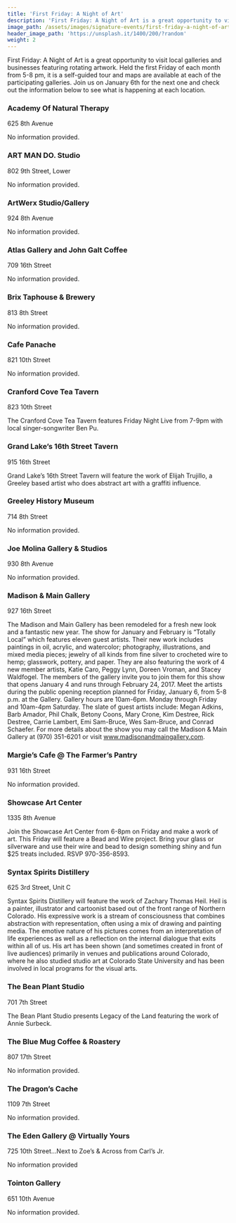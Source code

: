 ```yaml
---
title: 'First Friday: A Night of Art'
description: 'First Friday: A Night of Art is a great opportunity to visit local galleries and businesses featuring rotating artwork. Held the first Friday of each month from 5-8 pm, it is a self-guided tour and maps are available at each of the participating galleries.'
image_path: /assets/images/signature-events/first-friday-a-night-of-art.jpg
header_image_path: 'https://unsplash.it/1400/200/?random'
weight: 2
---
```



First Friday: A Night of Art is a great opportunity to visit local galleries and businesses featuring rotating artwork. Held the first Friday of each month from 5-8 pm, it is a self-guided tour and maps are available at each of the participating galleries. Join us on January 6th for the next one and check out the information below to see what is happening at each location.

### Academy Of Natural Therapy

625 8th Avenue

No information provided.

### ART MAN DO. Studio

802 9th Street, Lower

No information provided.

### ArtWerx Studio/Gallery

924 8th Avenue

No information provided.

### Atlas Gallery and John Galt Coffee

709 16th Street

No information provided.

### Brix Taphouse & Brewery

813 8th Street

No information provided.

### Cafe Panache

821 10th Street

No information provided.

### Cranford Cove Tea Tavern

823 10th Street

The Cranford Cove Tea Tavern features Friday Night Live from 7-9pm with local singer-songwriter Ben Pu.

### Grand Lake’s 16th Street Tavern

915 16th Street

Grand Lake’s 16th Street Tavern will feature the work of Elijah Trujillo, a Greeley based artist who does abstract art with a graffiti influence.

### Greeley History Museum

714 8th Street

No information provided.

### Joe Molina Gallery & Studios

930 8th Avenue

No information provided.

### Madison & Main Gallery

927 16th Street

The Madison and Main Gallery has been remodeled for a fresh new look and a fantastic new year. The show for January and February is “Totally Local” which features eleven guest artists. Their new work includes paintings in oil, acrylic, and watercolor; photography, illustrations, and mixed media pieces; jewelry of all kinds from fine silver to crocheted wire to hemp; glasswork, pottery, and paper. They are also featuring the work of 4 new member artists, Katie Caro, Peggy Lynn, Doreen Vroman, and Stacey Waldfogel. The members of the gallery invite you to join them for this show that opens January 4 and runs through February 24, 2017. Meet the artists during the public opening reception planned for Friday, January 6, from 5-8 p.m. at the Gallery. Gallery hours are 10am-6pm. Monday through Friday and 10am-4pm Saturday. The slate of guest artists include: Megan Adkins, Barb Amador, Phil Chalk, Betony Coons, Mary Crone, Kim Destree, Rick Destree, Carrie Lambert, Emi Sam-Bruce, Wes Sam-Bruce, and Conrad Schaefer. For more details about the show you may call the Madison & Main Gallery at (970) 351-6201 or visit www.madisonandmaingallery.com.

### Margie’s Cafe @ The Farmer’s Pantry

931 16th Street

No information provided.

### Showcase Art Center

1335 8th Avenue

Join the Showcase Art Center from 6-8pm on Friday and make a work of art. This Friday will feature a Bead and Wire project. Bring your glass or silverware and use their wire and bead to design something shiny and fun $25 treats included. RSVP 970-356-8593.

### Syntax Spirits Distillery

625 3rd Street, Unit C

Syntax Spirits Distillery will feature the work of Zachary Thomas Heil. Heil is a painter, illustrator and cartoonist based out of the front range of Northern Colorado. His expressive work is a stream of consciousness that combines abstraction with representation, often using a mix of drawing and painting media. The emotive nature of his pictures comes from an interpretation of life experiences as well as a reflection on the internal dialogue that exits within all of us. His art has been shown (and sometimes created in front of live audiences) primarily in venues and publications around Colorado, where he also studied studio art at Colorado State University and has been involved in local programs for the visual arts.

### The Bean Plant Studio

701 7th Street

The Bean Plant Studio presents Legacy of the Land featuring the work of Annie Surbeck.

### The Blue Mug Coffee & Roastery

807 17th Street

No information provided.

### The Dragon’s Cache

1109 7th Street

No information provided.

### The Eden Gallery @ Virtually Yours

725 10th Street…Next to Zoe’s & Across from Carl’s Jr.

No information provided

### Tointon Gallery

651 10th Avenue

No information provided.